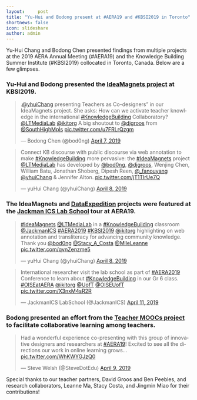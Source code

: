 ```yaml
---
layout:     post
title: "Yu-Hui and Bodong present at #AERA19 and #KBSI2019 in Toronto"
shortnews: false
icon: slideshare
author: admin
---
```


Yu-Hui Chang and Bodong Chen presented findings from multiple projects at the 2019 AERA Annual Meeting (#AERA19) and the Knowledge Building Summer Institute (#KBSI2019) collocated in Toronto, Canada. Below are a few glimpses.

### Yu-Hui and Bodong presented the [IdeaMagnets project](/projects/idea-magnets) at KBSI2019.

<blockquote class="twitter-tweet" data-lang="en"><p lang="en" dir="ltr">.<a href="https://twitter.com/yhuiChang?ref_src=twsrc%5Etfw">@yhuiChang</a> presenting Teachers as Co-designers” in our IdeaMagnets project. She asks: How can we activate teacher knowledge in the international <a href="https://twitter.com/hashtag/KnowledgeBuilding?src=hash&amp;ref_src=twsrc%5Etfw">#KnowledgeBuilding</a> Collaboratory?<a href="https://twitter.com/LTMediaLab?ref_src=twsrc%5Etfw">@LTMediaLab</a> <a href="https://twitter.com/ikitorg?ref_src=twsrc%5Etfw">@ikitorg</a> A big shoutout to <a href="https://twitter.com/djgroos?ref_src=twsrc%5Etfw">@djgroos</a> from <a href="https://twitter.com/SouthHighMpls?ref_src=twsrc%5Etfw">@SouthHighMpls</a> <a href="https://t.co/u7FRLrQzgm">pic.twitter.com/u7FRLrQzgm</a></p>&mdash; Bodong Chen (@bod0ng) <a href="https://twitter.com/bod0ng/status/1114937845943349248?ref_src=twsrc%5Etfw">April 7, 2019</a></blockquote>


<blockquote class="twitter-tweet" data-lang="en"><p lang="en" dir="ltr">Connect KB discourse with public discourse via web annotation to make <a href="https://twitter.com/hashtag/KnowledgeBuilding?src=hash&amp;ref_src=twsrc%5Etfw">#KnowledgeBuilding</a> more pervasive: the <a href="https://twitter.com/hashtag/IdeaMagnets?src=hash&amp;ref_src=twsrc%5Etfw">#IdeaMagnets</a> project <a href="https://twitter.com/LTMediaLab?ref_src=twsrc%5Etfw">@LTMediaLab</a> has developed by <a href="https://twitter.com/bod0ng?ref_src=twsrc%5Etfw">@bod0ng</a>, <a href="https://twitter.com/djgroos?ref_src=twsrc%5Etfw">@djgroos</a>, Wenjing Chen, William Batu, Jonathan Shoberg, Dipesh Reen, <a href="https://twitter.com/_fanouyang?ref_src=twsrc%5Etfw">@_fanouyang</a> <a href="https://twitter.com/yhuiChang?ref_src=twsrc%5Etfw">@yhuiChang</a> &amp; Jennifer Alton. <a href="https://t.co/jT1TIrUe7Q">pic.twitter.com/jT1TIrUe7Q</a></p>&mdash; yuHui Chang (@yhuiChang) <a href="https://twitter.com/yhuiChang/status/1115070799747125250?ref_src=twsrc%5Etfw">April 8, 2019</a></blockquote>

### The IdeaMagnets and [DataExpedition](/projects/dataexpedition) projects were featured at the [Jackman ICS Lab School](https://www.oise.utoronto.ca/jics/j-ics-lab-school/) tour at AERA19.

<blockquote class="twitter-tweet" data-lang="en"><p lang="en" dir="ltr"><a href="https://twitter.com/hashtag/IdeaMagnets?src=hash&amp;ref_src=twsrc%5Etfw">#IdeaMagnets</a> <a href="https://twitter.com/LTMediaLab?ref_src=twsrc%5Etfw">@LTMediaLab</a> in a <a href="https://twitter.com/hashtag/KnowledgeBuilding?src=hash&amp;ref_src=twsrc%5Etfw">#KnowledgeBuilding</a> classroom <a href="https://twitter.com/JackmanICS?ref_src=twsrc%5Etfw">@JackmanICS</a> <a href="https://twitter.com/hashtag/AERA2019?src=hash&amp;ref_src=twsrc%5Etfw">#AERA2019</a> <a href="https://twitter.com/hashtag/KBSI2019?src=hash&amp;ref_src=twsrc%5Etfw">#KBSI2019</a> <a href="https://twitter.com/ikitorg?ref_src=twsrc%5Etfw">@ikitorg</a> highlighting on web annotation and transliteracy for advancing community knowledge. Thank you <a href="https://twitter.com/bod0ng?ref_src=twsrc%5Etfw">@bod0ng</a> <a href="https://twitter.com/Stacy_A_Costa?ref_src=twsrc%5Etfw">@Stacy_A_Costa</a> <a href="https://twitter.com/MlleLeanne?ref_src=twsrc%5Etfw">@MlleLeanne</a> <a href="https://t.co/qvnZenzme5">pic.twitter.com/qvnZenzme5</a></p>&mdash; yuHui Chang (@yhuiChang) <a href="https://twitter.com/yhuiChang/status/1115383402004393984?ref_src=twsrc%5Etfw">April 8, 2019</a></blockquote>


<blockquote class="twitter-tweet" data-lang="en"><p lang="en" dir="ltr">International researcher visit the lab school as part of <a href="https://twitter.com/hashtag/AERA2019?src=hash&amp;ref_src=twsrc%5Etfw">#AERA2019</a> Conference to learn about <a href="https://twitter.com/hashtag/KnowledgeBuilding?src=hash&amp;ref_src=twsrc%5Etfw">#KnowledgeBuilding</a> in our Gr 6 class.  <a href="https://twitter.com/hashtag/OISEatAERA?src=hash&amp;ref_src=twsrc%5Etfw">#OISEatAERA</a> <a href="https://twitter.com/ikitorg?ref_src=twsrc%5Etfw">@ikitorg</a> <a href="https://twitter.com/UofT?ref_src=twsrc%5Etfw">@UofT</a> <a href="https://twitter.com/OISEUofT?ref_src=twsrc%5Etfw">@OISEUofT</a> <a href="https://t.co/X3nxM4sR2R">pic.twitter.com/X3nxM4sR2R</a></p>&mdash; JackmanICS LabSchool (@JackmanICS) <a href="https://twitter.com/JackmanICS/status/1116132317854961665?ref_src=twsrc%5Etfw">April 11, 2019</a></blockquote>

### Bodong presented an effort from the [Teacher MOOCs project](projects/pku-mooc) to facilitate collaborative learning among teachers.

<blockquote class="twitter-tweet" data-lang="en"><p lang="en" dir="ltr">Had a wonderful experience co-presenting with this group of innovative designers and researchers at <a href="https://twitter.com/hashtag/AERA19?src=hash&amp;ref_src=twsrc%5Etfw">#AERA19</a>! Excited to see all the directions our work in online learning grows... <a href="https://t.co/WhKWYGJzQ0">pic.twitter.com/WhKWYGJzQ0</a></p>&mdash; Steve Welsh (@SteveDotEdu) <a href="https://twitter.com/SteveDotEdu/status/1115715157626376197?ref_src=twsrc%5Etfw">April 9, 2019</a></blockquote>
<script async src="https://platform.twitter.com/widgets.js" charset="utf-8"></script>


Special thanks to our teacher partners, David Groos and Ben Peebles, and research collaborators, Leanne Ma, Stacy Costa, and Jingmin Miao for their contributions!